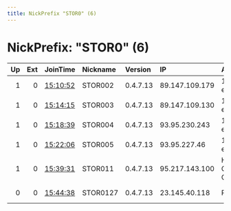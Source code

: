 ```yaml
---
title: NickPrefix "STOR0" (6)
---
```


# NickPrefix: "STOR0" (6)

|   Up |   Ext | JoinTime                                                                                              | Nickname   | Version   | IP             | AS                  | CC   |   ORp |   Dirp | OS    | Contact                            |   eFamMembers |
|-----:|------:|:------------------------------------------------------------------------------------------------------|:-----------|:----------|:---------------|:--------------------|:-----|------:|-------:|:------|:-----------------------------------|--------------:|
|    1 |     0 | [15:10:52](https://nusenu.github.io/OrNetStats/w/relay/1550B1B136E48B35934A8ECAED0EFED89A93F666.html) | STOR002    | 0.4.7.13  | 89.147.109.179 | 1984 ehf            | is   |   443 |      0 | Linux | email:savetheonionrouter proton.me |             6 |
|    1 |     0 | [15:14:15](https://nusenu.github.io/OrNetStats/w/relay/FBD5C040DD5C2A47CBB7EF86FF69188C9B8A9AAA.html) | STOR003    | 0.4.7.13  | 89.147.109.130 | 1984 ehf            | is   |   443 |      0 | Linux | email:savetheonionrouter proton.me |             6 |
|    1 |     0 | [15:18:39](https://nusenu.github.io/OrNetStats/w/relay/A1CA8D259A84F871E6128ECD5CA6AF2433E2E438.html) | STOR004    | 0.4.7.13  | 93.95.230.243  | 1984 ehf            | is   |   443 |      0 | Linux | email:savetheonionrouter proton.me |             6 |
|    1 |     0 | [15:22:06](https://nusenu.github.io/OrNetStats/w/relay/9C3EE508E58DD9A4240BB0CD8BF1AA87807BED6E.html) | STOR005    | 0.4.7.13  | 93.95.227.46   | 1984 ehf            | is   |   443 |      0 | Linux | email:savetheonionrouter proton.me |             6 |
|    1 |     0 | [15:39:31](https://nusenu.github.io/OrNetStats/w/relay/6D3CECA21BA8B26AE659777CCE30E644B64B375C.html) | STOR011    | 0.4.7.13  | 95.217.143.100 | Hetzner Online GmbH | fi   |   443 |      0 | Linux | email:savetheonionrouter proton.me |             1 |
|    0 |     0 | [15:44:38](https://nusenu.github.io/OrNetStats/w/relay/9BA1D4E598CCDF3C9B35D6C35BC396DC4692F8CE.html) | STOR0127   | 0.4.7.13  | 23.145.40.118  | RYAMER              | us   |   443 |      0 | Linux | email:savetheonionrouter proton.me |             1 |
